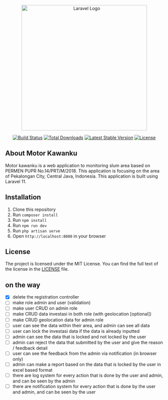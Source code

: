 <p align="center"><a href="https://laravel.com" target="_blank"><img src="https://raw.githubusercontent.com/laravel/art/master/logo-lockup/5%20SVG/2%20CMYK/1%20Full%20Color/laravel-logolockup-cmyk-red.svg" width="400" alt="Laravel Logo"></a></p>

<p align="center">
<a href="https://github.com/laravel/framework/actions"><img src="https://github.com/laravel/framework/workflows/tests/badge.svg" alt="Build Status"></a>
<a href="https://packagist.org/packages/laravel/framework"><img src="https://img.shields.io/packagist/dt/laravel/framework" alt="Total Downloads"></a>
<a href="https://packagist.org/packages/laravel/framework"><img src="https://img.shields.io/packagist/v/laravel/framework" alt="Latest Stable Version"></a>
<a href="https://packagist.org/packages/laravel/framework"><img src="https://img.shields.io/packagist/l/laravel/framework" alt="License"></a>
</p>

## About Motor Kawanku

Motor kawanku is a web application to monitoring slum area based on PERMEN PUPR No.14/PRT/M/2018. This application is focusing on the area of Pekalongan City, Central Java, Indonesia. This application is built using Laravel 11.

## Installation

1. Clone this repository
2. Run `composer install`
3. Run `npm install`
4. Run `npm run dev`
5. Run `php artisan serve`
6. Open `http://localhost:8000` in your browser

## License

The project is licensed under the MIT License. You can find the full text of the license in the [LICENSE](https://github.com/RiqqiAmru/motorkawanku-be/blob/main/LICENSE) file.

## on the way

-   [x] delete the registration controller
-   [ ] make role admin and user (validation)
-   [ ] make user CRUD on admin role
-   [ ] make CRUD data investasi in both role (with geolocation [optional])
-   [ ] make CRUD geolocation data for admin role
-   [ ] user can see the data within their area, and admin can see all data
-   [ ] user can lock the investasi data if the data is already inputted
-   [ ] admin can see the data that is locked and not locked by the user
-   [ ] admin can reject the data that submitted by the user and give the reason / feedback detail
-   [ ] user can see the feedback from the admin via notification (in browser only)
-   [ ] admin can make a report based on the data that is locked by the user in excel based format
-   [ ] there are log system for every action that is done by the user and admin, and can be seen by the admin
-   [ ] there are notification system for every action that is done by the user and admin, and can be seen by the user
